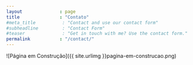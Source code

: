 ```yaml
---
layout              : page
title               : "Contato"
#meta_title          : "Contact and use our contact form"
#subheadline         : "Contact Form"
#teaser              : "Get in touch with me? Use the contact form."
permalink           : "/contact/"
---
```


![Página em Construção]({{ site.urlimg }}pagina-em-construcao.png) 